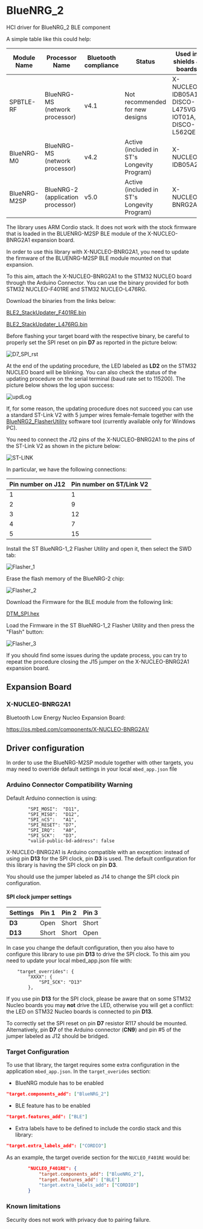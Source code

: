 # BlueNRG_2

HCI driver for BlueNRG_2 BLE component

A simple table like this could help:

|Module Name|Processor Name|Bluetooth compliance|Status|Used in shields & boards|Link|
|-------------|-----------|-----|-|-|-|
|SPBTLE-RF    |BlueNRG-MS (network processor) |v4.1 |Not recommended for new designs             |X-NUCLEO-IDB05A1, DISCO-L475VG-IOT01A, DISCO-L562QE | https://www.st.com/en/wireless-transceivers-mcus-and-modules/spbtle-rf.html |
|BlueNRG-M0   |BlueNRG-MS (network processor) |v4.2 |Active (included in ST's Longevity Program) |X-NUCLEO-IDB05A2 | https://www.st.com/en/wireless-transceivers-mcus-and-modules/bluenrg-m0.html |
|BlueNRG-M2SP |BlueNRG-2 (application processor) |v5.0 |Active (included in ST's Longevity Program) |X-NUCLEO-BNRG2A1 | https://www.st.com/en/wireless-transceivers-mcus-and-modules/bluenrg-m2.html |


The library uses ARM Cordio stack. It does not work with the stock firmware that is loaded in the BLUENRG-M2SP BLE module of the X-NUCLEO-BNRG2A1 expansion board.

In order to use this library with X-NUCLEO-BNRG2A1, you need to update the firmware of the BLUENRG-M2SP BLE module mounted on that expansion.

To this aim, attach the X-NUCLEO-BNRG2A1 to the STM32 NUCLEO board through the Arduino Connector. You can use the binary provided for both STM32 NUCLEO-F401RE and STM32 NUCLEO-L476RG.

Download the binaries from the links below:

[BLE2_StackUpdater_F401RE.bin](https://github.com/STMicroelectronics/mbed-ble/blob/master/BlueNRG2_StackUpdater/BLE2_StackUpdater_F401RE.bin)

[BLE2_StackUpdater_L476RG.bin](https://github.com/STMicroelectronics/mbed-ble/blob/master/BlueNRG2_StackUpdater/BLE2_StackUpdater_L476RG.bin)

Before flashing your target board with the respective binary, be careful to properly set the SPI reset on pin **D7** as reported in the picture below:

![D7_SPI_rst](img/D7_SPI_rst.jpg)

At the end of the updating procedure, the LED labeled as **LD2** on the STM32 NUCLEO board will be blinking.
You can also check the status of the updating procedure on the serial terminal (baud rate set to 115200).
The picture below shows the log upon success:

![updLog](img/updLog.jpg)

If, for some reason, the updating procedure does not succeed you can use a standard ST-Link V2 with 5 jumper wires female-female together with the
[BlueNRG2_FlasherUtility](https://github.com/STMicroelectronics/mbed-ble/blob/master/BlueNRG2_FlasherUtility/en.STSW_BNRGFLASHER.zip) software tool (currently available only for Windows PC).

You need to connect the J12 pins of the X-NUCLEO-BNRG2A1 to the pins of the ST-Link V2 as shown in the picture below:

![ST-LINK](img/ST-LINK.jpg)

In particular, we have the following connections:

|Pin number on J12|Pin number on ST/Link V2|
|--------|----------|
|1       |1         |
|2       |9         |
|3       |12        |
|4       |7         |
|5       |15        |

Install the ST BlueNRG-1_2 Flasher Utility and open it, then select the SWD tab:

![Flasher_1](img/Flasher_1.jpg)

Erase the flash memory of the BlueNRG-2 chip:

![Flasher_2](img/Flasher_2.jpg)

Download the Firmware for the BLE module from the following link:

[DTM_SPI.hex](https://github.com/STMicroelectronics/mbed-ble/blob/master/BlueNRG2_Firmware/DTM_SPI.hex)

Load the Firmware in the ST BlueNRG-1_2 Flasher Utility and then press the "Flash" button:

![Flasher_3](img/Flasher_3.jpg)

If you should find some issues during the update process, you can try to repeat the procedure closing the J15 jumper on the X-NUCLEO-BNRG2A1 expansion board.

## Expansion Board

### X-NUCLEO-BNRG2A1

Bluetooth Low Energy Nucleo Expansion Board:

https://os.mbed.com/components/X-NUCLEO-BNRG2A1/

## Driver configuration

In order to use the BlueNRG-M2SP module together with other targets,
you may need to override default settings in your local `mbed_app.json` file

### Arduino Connector Compatibility Warning

Default Arduino connection is using:

```
        "SPI_MOSI":  "D11",
        "SPI_MISO":  "D12",
        "SPI_nCS":   "A1",
        "SPI_RESET": "D7",
        "SPI_IRQ":   "A0",
        "SPI_SCK":   "D3",
        "valid-public-bd-address": false
```

X-NUCLEO-BNRG2A1 is Arduino compatible with an exception: instead of using pin **D13** for the SPI clock, pin **D3** is used.
The default configuration for this library is having the SPI clock on pin **D3**.

You should use the jumper labeled as J14 to change the SPI clock pin configuration.

#### SPI clock jumper settings

|Settings|Pin 1|Pin 2|Pin 3|
|--------|-----|-----|-----|
|**D3**  |Open |Short|Short|
|**D13** |Short|Short|Open |

In case you change the default configuration, then you also have to configure this library to use pin **D13** to drive the SPI clock.
To this aim you need to update your local mbed_app.json file with:

```
    "target_overrides": {
        "XXXX": {
            "SPI_SCK": "D13"
        },
```

If you use pin **D13** for the SPI clock, please be aware that on some STM32 Nucleo boards you may **not** drive the LED,
otherwise you will get a conflict: the LED on STM32 Nucleo boards is connected to pin **D13**.

To correctly set the SPI reset on pin **D7** resistor R117 should be mounted.
Alternatively, pin **D7** of the Arduino connector (**CN9**) and pin #5 of the jumper labeled as J12 should be bridged.

### Target Configuration

To use that library, the target requires some extra configuration in the application `mbed_app.json`. In the `target_overides` section:   

* BlueNRG module has to be enabled

```json
"target.components_add": ["BlueNRG_2"]
```

* BLE feature has to be enabled

```json
"target.features_add": ["BLE"]
```

* Extra labels have to be defined to include the cordio stack and this library: 

```json
"target.extra_labels_add": ["CORDIO"]
```

As an example, the target overide section for the `NUCLEO_F401RE` would be: 

```json
        "NUCLEO_F401RE": {
            "target.components_add": ["BlueNRG_2"],
            "target.features_add": ["BLE"]
            "target.extra_labels_add": ["CORDIO"]
        }
```

### Known limitations

Security does not work with privacy due to pairing failure.
